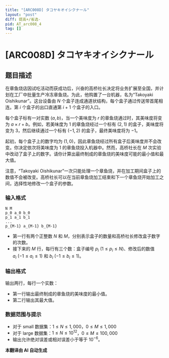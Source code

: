 ```yaml
---
title: "[ARC008D] タコヤキオイシクナール"
layout: "post"
diff: 提高+/省选-
pid: AT_arc008_4
tag: []
---
```


# [ARC008D] タコヤキオイシクナール

## 题目描述

在章鱼烧店因试吃活动而获成功后，兴奋的高桥社长决定将业务扩展至全国，并计划在工厂中批量生产冷冻章鱼烧。为此，他购置了一台机器，名为“Takoyaki Oishikunar”。这台设备由 $N$ 个盒子连成通道状结构，每个盒子通过传送带首尾相连。第 $i$ 个盒子的出口直通第 $i+1$ 个盒子的入口。

每个盒子标有一对实数 $(a, b)$，当一个美味度为 $r$ 的章鱼烧通过时，其美味度将变为 $a \times r + b$。例如，若美味度为 $1$ 的章鱼烧经过一个标有 $(2, 1)$ 的盒子，美味度将变为 $3$，然后继续通过一个标有 $(-1, 2)$ 的盒子，最终美味度将为 $-1$。

起初，每个盒子上的数字均为 $(1, 0)$，因此章鱼烧经过所有盒子后美味度并不会改变。你决定依次将美味度为 $1$ 的章鱼烧投入机器中。然而，高桥社长在 $M$ 次实验中改动了盒子上的数字。请你计算出最终制成的章鱼烧的美味度可能的最小值和最大值。

注意，“Takoyaki Oishikunar”一次只能处理一个章鱼烧，并在加工期间盒子上的数值不会被改变。高桥社长可以在当前章鱼烧加工结束和下一个章鱼烧开始加工之间，选择性地修改一个盒子的参数。

### 输入格式
```
N M
p_0 a_0 b_0
p_1 a_1 b_1
...
p_{M-1} a_{M-1} b_{M-1}
```

- 第一行有两个正整数 $N$ 和 $M$，分别表示盒子的数量和高桥社长修改盒子数字的次数。
- 接下来的 $M$ 行，每行有三个数：盒子编号 $p_i\ (1 \le p_i \le N)$、修改后的数值 $a_i\ (-1 \le a_i \le 1)$ 和 $b_i\ (-1 \le b_i \le 1)$。

### 输出格式

输出两行，每行一个实数：
- 第一行输出最终制成的章鱼烧的美味度的最小值。
- 第二行输出其最大值。

### 数据范围与提示

- 对于 small 数据集：$1 \le N \le 1,000$，$0 \le M \le 1,000$
- 对于 large 数据集：$1 \le N \le 10^{12}$，$0 \le M \le 100,000$
- 输出允许绝对误差或相对误差小于等于 $10^{-6}$。

 **本翻译由 AI 自动生成**

